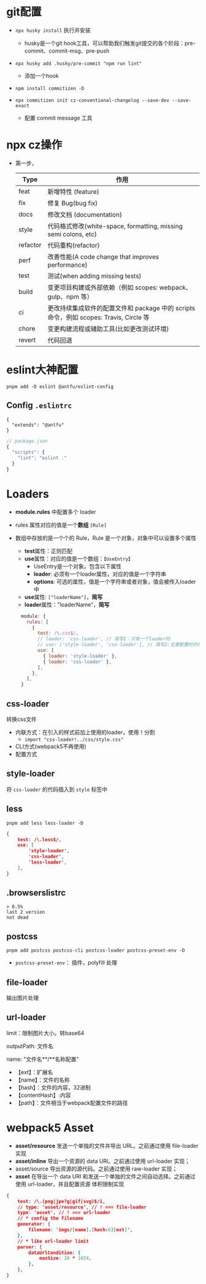 # git配置

- `npx husky install` 执行并安装
  - husky是一个git hook工具，可以帮助我们触发git提交的各个阶段：pre-commit、commit-msg、pre-push

- `npx husky add .husky/pre-commit "npm run lint"`
  - 添加一个hook
- `npm install commitizen -D`
- `npx commitizen init cz-conventional-changelog --save-dev --save-exact`
  - 配置 commit message 工具

# npx cz操作

- 第一步，

  | Type     | 作用                                                         |
  | -------- | ------------------------------------------------------------ |
  | feat     | 新增特性 (feature)                                           |
  | fix      | 修复 Bug(bug fix)                                            |
  | docs     | 修改文档 (documentation)                                     |
  | style    | 代码格式修改(white-space, formatting, missing semi colons, etc) |
  | refactor | 代码重构(refactor)                                           |
  | perf     | 改善性能(A code change that improves performance)            |
  | test     | 测试(when adding missing tests)                              |
  | build    | 变更项目构建或外部依赖（例如 scopes: webpack、gulp、npm 等） |
  | ci       | 更改持续集成软件的配置文件和 package 中的 scripts 命令，例如 scopes: Travis, Circle 等 |
  | chore    | 变更构建流程或辅助工具(比如更改测试环境)                     |
  | revert   | 代码回退                                                     |

# eslint大神配置

```npm
pnpm add -D eslint @antfu/eslint-config
```

## Config `.eslintrc`

```
{
  "extends": "@antfu"
}
```

```js
// package.json
{
  "scripts": {
    "lint": "eslint ."
  }
}
```

# Loaders

- **module.rules** 中配置多个 loader

- rules 属性对应的值是一个**数组** `[Rule]`

- 数组中存放的是一个个的 Rule，Rule 是一个对象，对象中可以设置多个属性

  - **test**属性：正则匹配
  - **use**属性：对应的值是一个数组：`【UseEntry】`
    - UseEntry是一个对象。包含以下属性
    - **loader**: 必须有一个loader属性，对应的值是一个字符串
    - **options**: 可选的属性，值是一个字符串或者对象，值会被传入loader中
  - **use**属性: `["loaderName"]`，**简写**
  - **loader**属性："loaderName"，**简写**

  ```js
    module: {
      rules: [
        {
          test: /\.css$/,
          // loader: 'css-loader', // 简写1：只有一个laoder时
          // use: ['style-loader', 'css-loader'], // 简写2:无需配置时的简写
          use: [
            { loader: 'style-loader' },
            { loader: 'css-loader' },
          ],
        },
      ],
    }
  ```

  

## css-loader

转换css文件

- 内联方式：在引入的样式前加上使用的loader，使用！分割
  - `import "css-loader!../css/style.css"`
- CLI方式(webpack5不再使用)
- 配置方式

## style-loader

将 `css-loader` 的代码插入到 `style` 标签中

## less

`pnpm add less less-loader -D`

```json
{
    test: /\.less$/,
    use: [
        'style-loader',
        'css-loader',
        'less-loader',
    ],
}
```

## .browserslistrc

```text
> 0.5%
last 2 version
not dead
```

## postcss

`pnpm add postcss postcss-cli postcss-loader postcss-preset-env -D`

- `postcss-preset-env`： 插件，polyfill 处理

## file-loader

输出图片处理

## url-loader

limit：限制图片大小。转base64

outputPath: 文件名

name: "文件名**/**名称配置"

- 【ext】：扩展名
- 【name】：文件的名称
- 【hash】：文件的内容，32进制
- 【contentHash】:内容
- 【path】：文件相当于webpack配置文件的路径

# webpack5 Asset

- **asset/resource** 发送一个单独的文件并导出 URL。之前通过使用 file-loader 实现
- **asset/inline** 导出一个资源的 data URI。之前通过使用 url-loader 实现；
- asset/source 导出资源的源代码。之前通过使用 raw-loader 实现；
- **asset** 在导出一个 data URI 和发送一个单独的文件之间自动选择。之前通过使用 url-loader，并且配置资源
  体积限制实现

```json
{
    test: /\.(png|jpe?g|gif|svg)$/i,
    // type: 'asset/resource', // ! === file-loader
    type: 'asset', // ! === url-loader
    // * config the filename
    generator: {
        filename: 'imgs/[name].[hash:6][ext]',
    },
    // * like url-loader limit
    parser: {
        dataUrlCondition: {
            maxSize: 10 * 1024,
        },
    },
}
```

